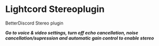 # Lightcord Stereoplugin
BetterDiscord Stereo plugin

***Go to voice & video settings, turn off echo cancellation, noise cancellation/supression and automatic gain control to enable stereo***
